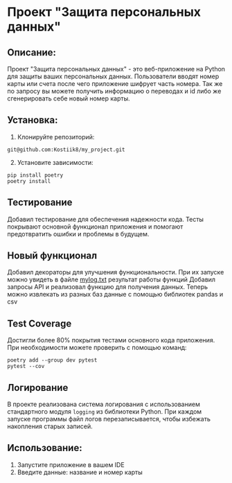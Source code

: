 # Проект "Защита персональных данных"
## Описание:
Проект "Защита персональных данных" - это веб-приложение на Python для защиты ваших персональных данных.
Пользователи вводят номер карты или счета после чего приложение шифрует часть номера.
Так же по запросу вы можете получить информацию о переводах и id либо же сгенерировать себе новый номер карты. 
## Установка:
1. Клонируйте репозиторий:
```
git@github.com:Kostiik8/my_project.git
```
2. Установите зависимости:
```
pip install poetry
poetry install
```
## Тестирование
Добавил тестирование для обеспечения надежности кода. Тесты покрывают основной функционал приложения и помогают
предотвратить ошибки и проблемы в будущем.

## Новый функционал
Добавил декораторы для улучшения функциональности. При их запуске можно увидеть в файле [mylog.txt](mylog.txt)
результат работы функций
Добавил запросы API и реализовал функцию для получения данных.
Теперь можно извлекать из разных баз данные с помощью библиотек pandas и csv

## Test Coverage
Достигли более 80% покрытия тестами основного кода приложения. При необходимости можете проверить с помощью команд:
```
poetry add --group dev pytest
pytest --cov 
```

## Логирование
В проекте реализована система логирования с использованием стандартного модуля `logging` из библиотеки Python.
При каждом запуске программы файл логов перезаписывается, чтобы избежать накопления старых записей.

## Использование:
1. Запустите приложение в вашем IDE
2. Введите данные: название и номер карты